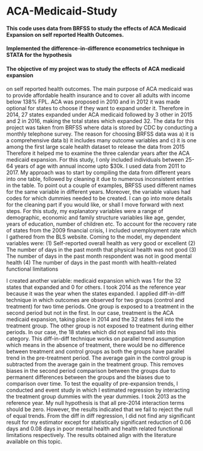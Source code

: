 # ACA-Medicaid-Study
#### This code uses data from BRFSS to study the effects of ACA Medicaid Expansion on self reported Health Outcomes.
#### Implemented the difference-in-difference econometrics technique in STATA for the hypothesis
#### The objective of my project was to study the effects of ACA medicaid expansion
on self reported health outcomes. The main purpose of ACA medicaid was to
provide affordable health insurance and to cover all adults with income below
138% FPL. ACA was proposed in 2010 and in 2012 it was made optional for states
to choose if they want to expand under it. Therefore in 2014, 27 states expanded
under ACA medicaid followed by 3 other in 2015 and 2 in 2016, making the total
states which expanded 32.
The data for this project was taken from BRFSS where data is stored by CDC by
conducting a monthly telephone survey. The reason for choosing BRFSS data was
a) it is a comprehensive data
b) it includes many outcome variables and
c) it is one among the first large scale health dataset to release the data from 2015
Therefore it helped me to examine the three calendar years after the ACA
medicaid expansion. For this study, I only included individuals between 25-64
years of age with annual income upto $30k. I used data from 2011 to 2017. My
approach was to start by compiling the data from different years into one table,
followed by cleaning it due to numerous inconsistent entries in the table. To point
out a couple of examples, BRFSS used different names for the same variable in
different years. Moreover, the variable values had codes for which dummies
needed to be created. I can go into more details for the cleaning part if you would
like, or shall I move forward with next steps.
For this study, my explanatory variables were a range of demographic, economic
and family structure variables like age, gender, years of education, number of
children etc. To account for the recovery rate of states from the 2009 financial
crisis, I included unemployment rate which I gathered from the BLS website.
Coming to the model, my dependent variables were:
(1) Self-reported overall health as very good or excellent
(2) The number of days in the past month that physical health was not good
(3) The number of days in the past month respondent was not in good mental health
(4) The number of days in the past month with health-related functional limitations 

I created another variable: medicaid expansion which was 1 for the 32 states that
expanded and 0 for others. I took 2014 as the reference year because it was the
year when the states expanded.
I applied diff-in-diff technique in which outcomes are observed for two groups
(control and treatment) for two time periods. One group is exposed to a treatment
in the second period but not in the first. In our case, treatment is the ACA medicaid
expansion, taking place in 2014 and the 32 states fell into the treatment group. The
other group is not exposed to treatment during either periods. In our case, the 18
states which did not expand fall into this category. This diff-in-diff technique
works on parallel trend assumption which means in the absence of treatment, there
would be no difference between treatment and control groups as both the groups
have parallel trend in the pre-treatment period. The average gain in the control
group is subtracted from the average gain in the treatment group. This removes
biases in the second period comparison between the groups due to permanent
differences between the groups and the biases due to comparison over time.
To test the equality of pre-expansion trends, I conducted and event study in which
I estimated regression by interacting the treatment group dummies with the year
dummies. I took 2013 as the reference year. My null hypothesis is that all pre-2014
interaction terms should be zero. However, the results indicated that we fail to
reject the null of equal trends.
From the diff in diff regression, I did not find any significant result for my
estimator except for statistically significant reduction of 0.06 days and 0.08 days
in poor mental health and health related functional limitations respectively. The
results obtained align with the literature available on this topic.

